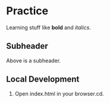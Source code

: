 # Practice

Learning stuff like **bold** and *italics*.

## Subheader
Above is a subheader.

## Local Development
1. Open index.html in your browser.cd.